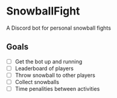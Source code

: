 # SnowballFight

A Discord bot for personal snowball fights

## Goals

- [ ] Get the bot up and running
- [ ] Leaderboard of players
- [ ] Throw snowball to other players
- [ ] Collect snowballs
- [ ] Time penalities between activities